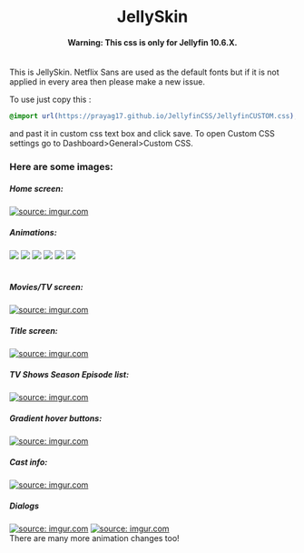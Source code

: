 <div align="center">
<h1>JellySkin</h1>
<h4>Warning: This css is only for Jellyfin 10.6.X. </h4>
</div>
<br>
This is JellySkin. Netflix Sans are used as the default fonts but if it is not applied in every area then please make a new issue.

To use just copy this : 
```css
@import url(https://prayag17.github.io/JellyfinCSS/JellyfinCUSTOM.css);
```

and past it in custom css text box and click save. To open Custom CSS settings go to Dashboard>General>Custom CSS.

<h3>Here are some images:</h3>



<h5>Home screen:</h5>
<a href="https://imgur.com/LMS063i"><img src="https://i.imgur.com/LMS063i.png" title="source: imgur.com" /></a>

<h5>Animations:</h5>
<img src="https://i.imgur.com/0mAIEgL.gif">
<img src="https://i.imgur.com/QynAax0.gif">
<img src="https://i.imgur.com/33NI8CV.gif">
<img src="https://i.imgur.com/aBC9o0b.gif">
<img src="https://i.imgur.com/jIUzV8O.gif">
<img src="https://i.imgur.com/DnXvK8J.gif">
<br>
<br>
<h5>Movies/TV screen:</h5>
<a href="https://imgur.com/2GqzyXg"><img src="https://i.imgur.com/2GqzyXg.png" title="source: imgur.com" /></a>

<h5>Title screen:</h5>
<a href="https://imgur.com/JhYFTt4"><img src="https://i.imgur.com/JhYFTt4.png" title="source: imgur.com" /></a>

<h5>TV Shows Season Episode list:</h5>
<a href="https://imgur.com/nynQz6D"><img src="https://i.imgur.com/nynQz6D.png" title="source: imgur.com" /></a>

<h5>Gradient hover buttons:</h5>
<a href="https://imgur.com/cJmqueA"><img src="https://i.imgur.com/cJmqueA.jpg" title="source: imgur.com" /></a>

<h5>Cast info:</h5>

<a href="https://imgur.com/Q3xYu8g"><img src="https://i.imgur.com/Q3xYu8g.png" title="source: imgur.com" /></a>

<h5>Dialogs</h5>
<a href="https://imgur.com/Bdd5487"><img src="https://i.imgur.com/Bdd5487.jpg" title="source: imgur.com" /></a>
<a href="https://imgur.com/QhfzjYN"><img src="https://i.imgur.com/QhfzjYN.png" title="source: imgur.com" /></a>
<br>
There are many more animation changes too!


